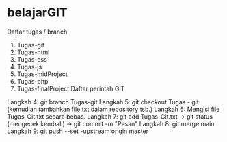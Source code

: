 # belajarGIT

Daftar tugas / branch
1. Tugas-git
2. Tugas-html
3. Tugas-css
4. Tugas-js
5. Tugas-midProject
6. Tugas-php
7. Tugas-finalProject
Daftar perintah GiT

Langkah 4: git branch Tugas-git
Langkah 5: git checkout Tugas - git (kemudian tambahkan file txt dalam repository tsb.)
Langkah 6: Mengisi file Tugas-Git.txt secara bebas.
Langkah 7: git add Tugas-Git.txt -> git status (mengecek kembali) -> git commit -m "Pesan"
Langkah 8: git merge main
Langkah 9: git push --set -upstream origin master